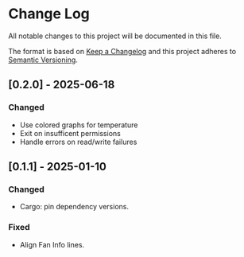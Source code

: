 
# Change Log
All notable changes to this project will be documented in this file.

The format is based on [Keep a Changelog](http://keepachangelog.com/)
and this project adheres to [Semantic Versioning](http://semver.org/).

## [0.2.0] - 2025-06-18

### Changed

- Use colored graphs for temperature
- Exit on insufficent permissions
- Handle errors on read/write failures

## [0.1.1] - 2025-01-10

### Changed

- Cargo: pin dependency versions.

### Fixed

- Align Fan Info lines.